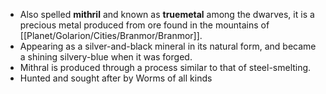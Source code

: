 - Also spelled **mithril** and known as **truemetal** among the dwarves, it is a precious metal produced from ore found in the mountains of [[Planet/Golarion/Cities/Branmor/Branmor]].  
- Appearing as a silver-and-black mineral in its natural form, and became a shining silvery-blue when it was forged.
- Mithral is produced through a process similar to that of steel-smelting.
- Hunted and sought after by Worms of all kinds